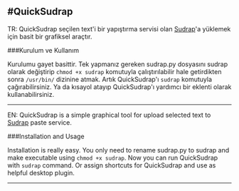 #QuickSudrap
---

TR: QuickSudrap seçilen text'i bir yapıştırma servisi olan [Sudrap](http://www.sudrap.org/)'a yüklemek için basit bir grafiksel araçtır. 

###Kurulum ve Kullanım

Kurulumu gayet basittir. Tek yapmanız gereken sudrap.py dosyasını sudrap olarak değiştirip `chmod +x sudrap` komutuyla çalıştırılabilir hale getirdikten sonra `/usr/bin/` dizinine atmak. Artık QuickSudrap'ı `sudrap` komutuyla çağırabilirsiniz. 
Ya da kısayol atayıp QuickSudrap'ı yardımcı bir eklenti olarak kullanabilirsiniz.


---
EN: QuickSudrap is a simple graphical tool for upload selected text to [Sudrap](http://www.sudrap.org/) paste service.

###Installation and Usage

Installation is really easy. You only need to rename sudrap.py to sudrap and make executable using `chmod +x sudrap`. Now you can run QuickSudrap with `sudrap` command. Or assign shortcuts for QuickSudrap and use as helpful desktop plugin. 

--- 